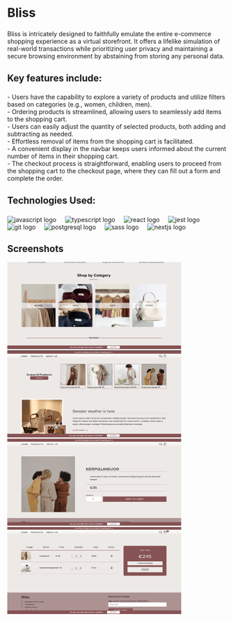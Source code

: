 
<h1 align="left">Bliss</h1>

###

<p align="left">Bliss is intricately designed to faithfully emulate the entire e-commerce shopping experience as a virtual storefront. It offers a lifelike simulation of real-world transactions while prioritizing user privacy and maintaining a secure browsing environment by abstaining from storing any personal data.</p>

###

<h2 align="left">Key features include:</h2>

###

<p align="left">- Users have the capability to explore a variety of products and utilize filters based on categories (e.g., women, children, men).<br>- Ordering products is streamlined, allowing users to seamlessly add items to the shopping cart.<br>- Users can easily adjust the quantity of selected products, both adding and subtracting as needed.<br>- Effortless removal of items from the shopping cart is facilitated.<br>- A convenient display in the navbar keeps users informed about the current number of items in their shopping cart.<br>- The checkout process is straightforward, enabling users to proceed from the shopping cart to the checkout page, where they can fill out a form and complete the order.</p>

###

<h2 align="left">Technologies Used:</h2>

###

<div align="left">
  <img src="https://cdn.jsdelivr.net/gh/devicons/devicon/icons/javascript/javascript-original.svg" height="40" alt="javascript logo"  />
  <img width="12" />
  <img src="https://cdn.jsdelivr.net/gh/devicons/devicon/icons/typescript/typescript-original.svg" height="40" alt="typescript logo"  />
  <img width="12" />
  <img src="https://cdn.jsdelivr.net/gh/devicons/devicon/icons/react/react-original.svg" height="40" alt="react logo"  />
  <img width="12" />
  <img src="https://cdn.jsdelivr.net/gh/devicons/devicon/icons/jest/jest-plain.svg" height="40" alt="jest logo"  />
  <img width="12" />
  <img src="https://cdn.simpleicons.org/git/F05032" height="40" alt="git logo"  />
  <img width="12" />
  <img src="https://skillicons.dev/icons?i=postgres" height="40" alt="postgresql logo"  />
  <img width="12" />
  <img src="https://cdn.jsdelivr.net/gh/devicons/devicon/icons/sass/sass-original.svg" height="40" alt="sass logo"  />
  <img width="12" />
  <img src="https://cdn.jsdelivr.net/gh/devicons/devicon/icons/nextjs/nextjs-original.svg" height="40" alt="nextjs logo"  />
</div>

###

<h2 align="left">Screenshots</h2>

<img src="./public/screenshots/screenshot1.png" height="200" width="400">
<img src="./public/screenshots/screenshot2.png" height="200" width="400">
<img src="./public/screenshots/screenshot3.png" height="200" width="400">
<img src="./public/screenshots/screenshot4.png" height="200" width="400">

###
